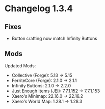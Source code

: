# Changelog 1.3.4

## Fixes
- Button crafting now match Infinity Buttons

## Mods
Updated Mods:
- Collective (Forge): 5.13 -> 5.15
- FerriteCore (Forge): 2.1.0 -> 2.1.1
- Infinity Buttons: 2.1.0 -> 2.2.0
- Just Enough Items (JEI): 7.7.1.152 -> 7.7.1.153
- Xaero's Minimap: 22.16.0 -> 22.16.2
- Xaero's World Map: 1.28.1 -> 1.28.3
